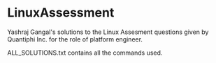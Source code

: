 # LinuxAssessment
Yashraj Gangal's solutions to the Linux Assesment questions given by Quantiphi Inc. for the role of platform engineer.

ALL_SOLUTIONS.txt contains all the commands used.
